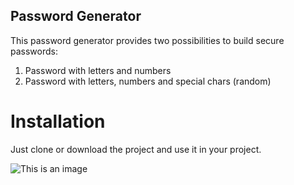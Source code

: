 ## Password Generator

This password generator provides two possibilities to build secure passwords: 
1. Password with letters and numbers
2. Password with letters, numbers and special chars (random)

# Installation
Just clone or download the project and use it in your project.

![This is an image](https://i.ibb.co/9VpDq0z/password-generator.png)